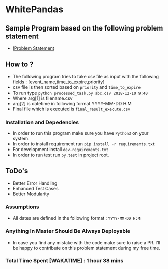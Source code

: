 # WhitePandas

## Sample Program based on the following problem statement

- [!Problem Statement](https://docs.google.com/document/d/1HaJ_pDOle8B0fvncN2UTh5-WgrcAmQeax8TBjkg5Y_c/edit)


## How to ? 

- The following program tries to take csv file as input with the following fields : [event_name,time_to_expire,priority]
- csv file is then sorted based on `priority` and `time_to_expire`
- To run type `python processed_task.py abc.csv 2018-12-10 9:40`
- Where arg[1] is filename.csv
- arg[2] is datetime in following format YYYY-MM-DD H:M 
- Final file which is executed is `final_result_execute.csv`

### Installation and Depedencies 
- In order to run this program make sure you have `Python3` on your system. 
- In order to install requirement run `pip install -r requirements.txt`
- For development install `dev-requirements.txt`
- In order to run test run `py.test` in project root.

## ToDo's 
- Better Error Handling
- Enhanced Test Cases 
- Better Modularity

### Assumptions 
- All dates are defined in the following format : `YYYY-MM-DD H:M`


### Anything In Master Should Be Always Deployable

- In case you find any mistake with the code make sure to raise a PR. I'll be happy to contribute on this problem statement during my free time. 

### Total Time Spent [WAKATIME] : 1 hour 38 mins

